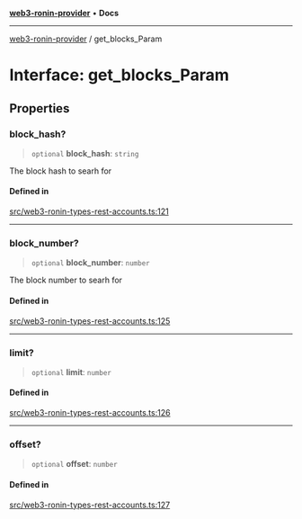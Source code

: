 [**web3-ronin-provider**](../README.md) • **Docs**

***

[web3-ronin-provider](../globals.md) / get\_blocks\_Param

# Interface: get\_blocks\_Param

## Properties

### block\_hash?

> `optional` **block\_hash**: `string`

The block hash to searh for

#### Defined in

[src/web3-ronin-types-rest-accounts.ts:121](https://github.com/chuacw/web3-ronin-provider/blob/5e9462adf1edb8f1f7982dc5f4e5bd7094a4d6eb/src/web3-ronin-types-rest-accounts.ts#L121)

***

### block\_number?

> `optional` **block\_number**: `number`

The block number to searh for

#### Defined in

[src/web3-ronin-types-rest-accounts.ts:125](https://github.com/chuacw/web3-ronin-provider/blob/5e9462adf1edb8f1f7982dc5f4e5bd7094a4d6eb/src/web3-ronin-types-rest-accounts.ts#L125)

***

### limit?

> `optional` **limit**: `number`

#### Defined in

[src/web3-ronin-types-rest-accounts.ts:126](https://github.com/chuacw/web3-ronin-provider/blob/5e9462adf1edb8f1f7982dc5f4e5bd7094a4d6eb/src/web3-ronin-types-rest-accounts.ts#L126)

***

### offset?

> `optional` **offset**: `number`

#### Defined in

[src/web3-ronin-types-rest-accounts.ts:127](https://github.com/chuacw/web3-ronin-provider/blob/5e9462adf1edb8f1f7982dc5f4e5bd7094a4d6eb/src/web3-ronin-types-rest-accounts.ts#L127)
